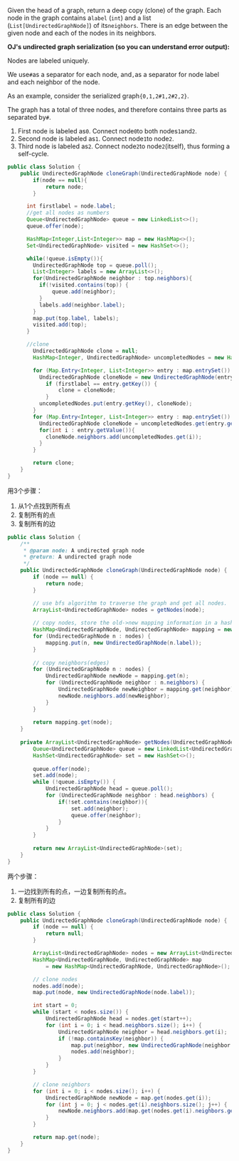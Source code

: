 Given the head of a graph, return a deep copy \(clone\) of the graph. Each node in the graph contains a`label` \(`int`\) and a list \(`List[UndirectedGraphNode]`\) of its`neighbors`. There is an edge between the given node and each of the nodes in its neighbors.

**OJ's undirected graph serialization \(so you can understand error output\):**

Nodes are labeled uniquely.

We use`#`as a separator for each node, and`,`as a separator for node label and each neighbor of the node.

As an example, consider the serialized graph`{0,1,2#1,2#2,2}`.

The graph has a total of three nodes, and therefore contains three parts as separated by`#`.

1. First node is labeled as`0`. Connect node`0`to both nodes`1`and`2`.
2. Second node is labeled as`1`. Connect node`1`to node`2`.
3. Third node is labeled as`2`. Connect node`2`to node`2`\(itself\), thus forming a self-cycle.

```java
public class Solution {
    public UndirectedGraphNode cloneGraph(UndirectedGraphNode node) {
        if(node == null){
            return node;
        }

      int firstlabel = node.label;
      //get all nodes as numbers
      Queue<UndirectedGraphNode> queue = new LinkedList<>();
      queue.offer(node);

      HashMap<Integer,List<Integer>> map = new HashMap<>();
      Set<UndirectedGraphNode> visited = new HashSet<>();

      while(!queue.isEmpty()){
        UndirectedGraphNode top = queue.poll();
        List<Integer> labels = new ArrayList<>();
        for(UndirectedGraphNode neighbor : top.neighbors){
          if(!visited.contains(top)) {
              queue.add(neighbor);
          }
          labels.add(neighbor.label);
        }
        map.put(top.label, labels);
        visited.add(top);
      }

      //clone
        UndirectedGraphNode clone = null;
        HashMap<Integer, UndirectedGraphNode> uncompletedNodes = new HashMap<>();

        for (Map.Entry<Integer, List<Integer>> entry : map.entrySet()) {
          UndirectedGraphNode cloneNode = new UndirectedGraphNode(entry.getKey());
            if (firstlabel == entry.getKey()) {
                clone = cloneNode;
            }
          uncompletedNodes.put(entry.getKey(), cloneNode);
        }
        for (Map.Entry<Integer, List<Integer>> entry : map.entrySet()) {
          UndirectedGraphNode cloneNode = uncompletedNodes.get(entry.getKey());
          for(int i : entry.getValue()){
            cloneNode.neighbors.add(uncompletedNodes.get(i));
          }
        }

        return clone;
    }
}
```

用3个步骤：

1. 从1个点找到所有点
2. 复制所有的点
3. 复制所有的边

```java
public class Solution {
    /**
     * @param node: A undirected graph node
     * @return: A undirected graph node
     */
    public UndirectedGraphNode cloneGraph(UndirectedGraphNode node) {
        if (node == null) {
            return node;
        }

        // use bfs algorithm to traverse the graph and get all nodes.
        ArrayList<UndirectedGraphNode> nodes = getNodes(node);
        
        // copy nodes, store the old->new mapping information in a hash map
        HashMap<UndirectedGraphNode, UndirectedGraphNode> mapping = new HashMap<>();
        for (UndirectedGraphNode n : nodes) {
            mapping.put(n, new UndirectedGraphNode(n.label));
        }
        
        // copy neighbors(edges)
        for (UndirectedGraphNode n : nodes) {
            UndirectedGraphNode newNode = mapping.get(n);
            for (UndirectedGraphNode neighbor : n.neighbors) {
                UndirectedGraphNode newNeighbor = mapping.get(neighbor);
                newNode.neighbors.add(newNeighbor);
            }
        }
        
        return mapping.get(node);
    }
    
    private ArrayList<UndirectedGraphNode> getNodes(UndirectedGraphNode node) {
        Queue<UndirectedGraphNode> queue = new LinkedList<UndirectedGraphNode>();
        HashSet<UndirectedGraphNode> set = new HashSet<>();
        
        queue.offer(node);
        set.add(node);
        while (!queue.isEmpty()) {
            UndirectedGraphNode head = queue.poll();
            for (UndirectedGraphNode neighbor : head.neighbors) {
                if(!set.contains(neighbor)){
                    set.add(neighbor);
                    queue.offer(neighbor);
                }
            }
        }
        
        return new ArrayList<UndirectedGraphNode>(set);
    }
}
```

两个步骤：

1. 一边找到所有的点，一边复制所有的点。
2. 复制所有的边

```java
public class Solution {
    public UndirectedGraphNode cloneGraph(UndirectedGraphNode node) {
        if (node == null) {
            return null;
        }

        ArrayList<UndirectedGraphNode> nodes = new ArrayList<UndirectedGraphNode>();
        HashMap<UndirectedGraphNode, UndirectedGraphNode> map
            = new HashMap<UndirectedGraphNode, UndirectedGraphNode>();

        // clone nodes    
        nodes.add(node);
        map.put(node, new UndirectedGraphNode(node.label));

        int start = 0;
        while (start < nodes.size()) {
            UndirectedGraphNode head = nodes.get(start++);
            for (int i = 0; i < head.neighbors.size(); i++) {
                UndirectedGraphNode neighbor = head.neighbors.get(i);
                if (!map.containsKey(neighbor)) {
                    map.put(neighbor, new UndirectedGraphNode(neighbor.label));
                    nodes.add(neighbor);
                }
            }
        }

        // clone neighbors
        for (int i = 0; i < nodes.size(); i++) {
            UndirectedGraphNode newNode = map.get(nodes.get(i));
            for (int j = 0; j < nodes.get(i).neighbors.size(); j++) {
                newNode.neighbors.add(map.get(nodes.get(i).neighbors.get(j)));
            }
        }

        return map.get(node);
    }
}
```



